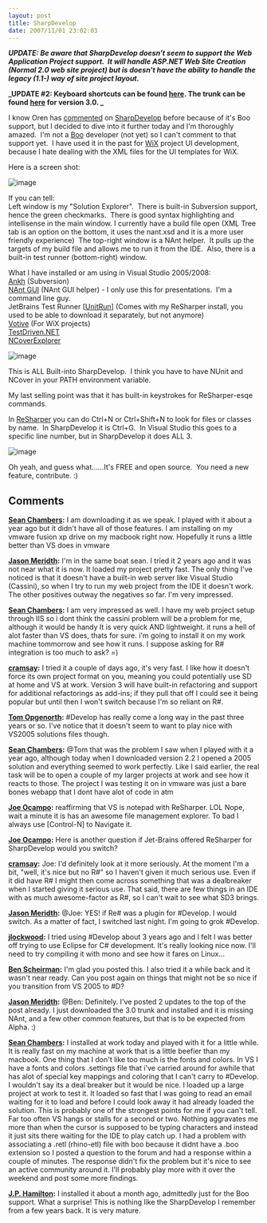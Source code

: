 ```yaml
---
layout: post
title: SharpDevelop
date: 2007/11/01 23:02:03
---
```



**_UPDATE: Be aware that SharpDevelop doesn't seem to support the Web Application Project support.  It will handle ASP.NET Web Site Creation (Normal 2.0 web site project) but is doesn't have the ability to handle the legacy (1.1-) way of site project layout._**

**_UPDATE #2: Keyboard shortcuts can be found [here](http://wiki.sharpdevelop.net/KeyboardShortcuts.ashx). The trunk can be found [here](http://wiki.sharpdevelop.net/AccessingTheRepository.ashx) for version 3.0. _**

I know Oren has [commented](http://www.ayende.com/Blog/archive/2007/09/21/ReSharper-for-Boo.aspx) on [SharpDevelop](http://www.icsharpcode.net/OpenSource/SD/) before because of it's Boo support, but I decided to dive into it further today and I'm thoroughly amazed.  I'm not a [Boo](http://boo.codehaus.org/) developer (not yet) so I can't comment to that support yet.  I have used it in the past for [WiX](http://wix.sourceforge.net/) project UI development, because I hate dealing with the XML files for the UI templates for WiX.

Here is a screen shot:

![image](jasonmeridth/files/2011/03SharpDevelop_10570/image_thumb_1.png)

If you can tell:  
Left window is my "Solution Explorer".  There is built-in Subversion support, hence the green checkmarks.  There is good syntax highlighting and intellisense in the main window. I currently have a build file open (XML Tree tab is an option on the bottom, it uses the nant.xsd and it is a more user friendly experience)  The top-right window is a NAnt helper.  It pulls up the targets of my build file and allows me to run it from the IDE.  Also, there is a built-in test runner (bottom-right) window.

What I have installed or am using in Visual Studio 2005/2008:  
[Ankh](http://ankhsvn.tigris.org/) (Subversion)  
[NAnt GUI](http://nantgui.berlios.de/) (NAnt GUI helper) - I only use this for presentations.  I'm a command line guy.  
JetBrains Test Runner [[UnitRun](http://www.jetbrains.com/unitrun/download/index.html)] (Comes with my ReSharper install, you used to be able to download it separately, but not anymore)  
[Votive](http://wix.sourceforge.net/votive.html) (For WiX projects)  
[TestDriven.NET](http://testdriven.net/)  
[NCoverExplorer](http://www.kiwidude.com/dotnet/DownloadPage.html)

![image](jasonmeridth/files/2011/03SharpDevelop_10570/image_thumb_2.png)

This is ALL Built-into SharpDevelop.  I think you have to have NUnit and NCover in your PATH environment variable.

My last selling point was that it has built-in keystrokes for ReSharper-esqe commands.

In [ReSharper](http://www.jetbrains.com/resharper/) you can do Ctrl+N or Ctrl+Shift+N to look for files or classes by name.  In SharpDevelop it is Ctrl+G.  In Visual Studio this goes to a specific line number, but in SharpDevelop it does ALL 3.

![image](jasonmeridth/files/2011/03SharpDevelop_10570/image_thumb.png)

Oh yeah, and guess what......It's FREE and open source.  You need a new feature, contribute. :)

## Comments

**[Sean Chambers](#190 "2007-11-01 23:41:32"):** I am downloading it as we speak. I played with it about a year ago but it didn't have all of those features. I am installing on my vmware fusion xp drive on my macbook right now. Hopefully it runs a little better than VS does in vmware

**[Jason Meridth](#191 "2007-11-02 00:37:26"):** I'm in the same boat sean. I tried it 2 years ago and it was not near what it is now. It loaded my project pretty fast. The only thing I've noticed is that it doesn't have a built-in web server like Visual Studio (Cassini), so when I try to run my web project from the IDE it doesn't work. The other positives outway the negatives so far. I'm very impressed.

**[Sean Chambers](#192 "2007-11-02 00:42:55"):** I am very impressed as well. I have my web project setup through IIS so i dont think the cassini problem will be a problem for me, although it would be handy It is very quick AND lightweight. it runs a hell of alot faster than VS does, thats for sure. i'm going to install it on my work machine tommorrow and see how it runs. I suppose asking for R# integration is too much to ask? =)

**[cramsay](#193 "2007-11-02 00:52:36"):** I tried it a couple of days ago, it's very fast. I like how it doesn't force its own project format on you, meaning you could potentially use SD at home and VS at work. Version 3 will have built-in refactoring and support for additional refactorings as add-ins; if they pull that off I could see it being popular but until then I won't switch because I'm so reliant on R#.

**[Tom Opgenorth](#194 "2007-11-02 02:29:18"):** #Develop has really come a long way in the past three years or so. I've notice that it doesn't seem to want to play nice with VS2005 solutions files though.

**[Sean Chambers](#195 "2007-11-02 03:08:26"):** @Tom that was the problem I saw when I played with it a year ago, although today when I downloaded version 2.2 I opened a 2005 solution and everything seemed to work perfectly. Like I said earlier, the real task will be to open a couple of my larger projects at work and see how it reacts to those. The project I was testing it on in vmware was just a bare bones webapp that I dont have alot of code in atm

**[Joe Ocampo](#196 "2007-11-02 04:02:47"):** reaffirming that VS is notepad with ReSharper. LOL Nope, wait a minute it is has an awesome file management explorer. To bad I always use [Control-N] to Navigate it.

**[Joe Ocampo](#197 "2007-11-02 04:03:50"):** Here is another question if Jet-Brains offered ReSharper for SharpDevelop would you switch?

**[cramsay](#198 "2007-11-02 08:45:25"):** Joe: I'd definitely look at it more seriously. At the moment I'm a bit, "well, it's nice but no R#" so I haven't given it much serious use. Even if it did have R# I might then come across something that was a dealbreaker when I started giving it serious use. That said, there are few things in an IDE with as much awesome-factor as R#, so I can't wait to see what SD3 brings.

**[Jason Meridth](#199 "2007-11-02 11:36:25"):** @Joe: YES! if Re# was a plugin for #Develop. I would switch. As a matter of fact, I switched last night. I'm going to grok #Develop.

**[jlockwood](#200 "2007-11-02 12:25:05"):** I tried using #Develop about 3 years ago and I felt I was better off trying to use Eclipse for C# development. It's really looking nice now. I'll need to try compiling it with mono and see how it fares on Linux...

**[Ben Scheirman](#201 "2007-11-02 17:05:37"):** I'm glad you posted this. I also tried it a while back and it wasn't near ready. Can you post again on things that might not be so nice if you transition from VS 2005 to #D?

**[Jason Meridth](#202 "2007-11-02 17:44:52"):** @Ben: Definitely. I've posted 2 updates to the top of the post already. I just downloaded the 3.0 trunk and installed and it is missing NAnt, and a few other common features, but that is to be expected from Alpha. :)

**[Sean Chambers](#203 "2007-11-02 20:17:14"):** I installed at work today and played with it for a little while. It is really fast on my machine at work that is a little beefier than my macbook. One thing that I don't like too much is the fonts and colors. In VS I have a fonts and colors .settings file that i've carried around for awhile that has alot of special key mappings and coloring that I can't carry to #Develop. I wouldn't say its a deal breaker but it would be nice. I loaded up a large project at work to test it. It loaded so fast that I was going to read an email waiting for it to load and before I could look away it had already loaded the solution. This is probably one of the strongest points for me if you can't tell. Far too often VS hangs or stalls for a second or two. Nothing aggravates me more than when the cursor is supposed to be typing characters and instead it just sits there waiting for the IDE to play catch up. I had a problem with associating a .retl (rhino-etl) file with boo because it didnt have a .boo extension so I posted a question to the forum and had a response within a couple of minutes. The response didn't fix the problem but it's nice to see an active community around it. I'll probably play more with it over the weekend and post some more findings.

**[J.P. Hamilton](#204 "2007-11-08 14:24:59"):** I installed it about a month ago, admittedly just for the Boo support. What a surprise! This is nothing like the SharpDevelop I remember from a few years back. It is very mature.

